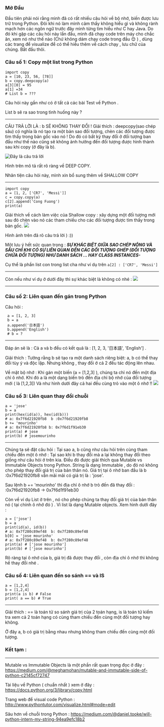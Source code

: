 ### Mở Đầu
Đầu tiên phải nói rằng mình đã có rất nhiều câu hỏi về bộ nhớ, biến được lưu trữ trong Python. Đôi khi nó làm mình cảm thấy không hiểu gì và không rành mạch hơn các ngôn ngữ trước đây mình từng tìm hiểu như C hay Java.
Do đó khi gặp các câu hỏi này lần đầu, mình đã chạy code trên máy cho chắc ăn, xem nó như thế nào (Chứ không dám chạy code trong đầu :blush: ) , dùng các trang để visualize để có thể hiều thêm về cách chạy , lưu chữ của chúng.  Bắt đầu thôi. 
### Câu số 1: Copy một list trong Python 
```
import copy
a = [10, 23, 56, [78]]
b = copy.deepcopy(a)
a[3][0] = 95
a[1] =34
# List b = ???
```
Câu hỏi này gần như có ở tất cả các bài Test về Python .

List b sẽ ra sao trong tình huống này ?


-----


CÂU TRẢ LỜI LÀ :  b SẼ KHÔNG THAY ĐỔI !
Giải thích : deepcopy(sao chép sâu) có nghĩa là nó tạo ra một bản sao đối tượng, chèn các đối tượng được tìm thấy trong bản gốc vào nó !
 Do đó có bất kỳ thay đổi ở đối tượng ban đầu như thế nào cũng sẽ không ảnh hưởng đến đối tượng được hình thành sau khi copy (ở đây là b).

![Đây là câu trả lời](https://images.viblo.asia/b61b0573-3cd4-4c75-ae79-d93fcb131f4f.png)


Hình trên mô tả rất rõ ràng về DEEP COPY. 

 Nhân tiện câu hỏi này, mình xin bổ sung thêm về SHALLOW COPY


-----


```
import copy
a = [1, 2, ['CR7', 'Messi']]
c = copy.copy(a)
c[2].append('Cong Fuong')
print(a)
```
Giải thích về cách làm việc của Shallow copy :   xây dựng một đối tượng mới sau đó chèn vào nó các tham chiếu cho các đối tượng được tìm thấy trong bản gốc. 
![](https://images.viblo.asia/0d86cdd7-f1a3-4e14-94ed-1939431add73.png)


 Hình ảnh trên đã rõ câu trả lời ) :))

Một lưu ý hết sức quan trọng : ***SỰ KHÁC BIỆT GIỮA SAO CHÉP NÔNG VÀ SÂU CHỈ KHI CÓ SỰ LIÊN QUAN ĐẾN CÁC ĐỐI TƯỢNG GHÉP (ĐỐI TƯỢNG CHỨA ĐỐI TƯỢNG)  NHƯ DANH SÁCH ...  HAY CLASS INSTANCES-*** 

Cụ thể là phần list con trong list cha như ví dụ trên `a[2] : ['CR7', 'Messi']`





-----
Còn nếu như ví dụ ở dưới đây thì sự khác biệt là không có nhé : 
![](https://images.viblo.asia/e2456294-0c4a-4687-9ff4-449b6a0cfcff.png)

-----

### Câu số 2: Liên quan đến gán trong Python 
Câu hỏi :
```
 a = [1, 2, 3]
 b = a
 a.append('日本語')
 b.append('English')
 # b = ?
```


-----
Đáp án sẽ là : Cả a và b đều có kết quả là : [1, 2, 3, '日本語', 'English'] .

Giải thích : Tưởng rằng b sẽ tạo ra một danh sách riêng biệt: a, b có thể thay đổi tùy ý và độc lập. Nhưng không , thay đổi ở cả 2 đều tác động lên nhau. 

Về mặt bộ nhớ : Khi gán một biến (a = [1,2,3] ), chúng ta chỉ nó đến một địa chỉ ô nhớ. Khi đó a là một dạng biến trỏ đến địa chỉ bộ nhớ của đối tượng mới ( là [1,2,3])
Và như hình dưới đây cả hai đều cùng trỏ vào một ô nhớ !!
![](https://images.viblo.asia/b261a15e-6b1e-45dd-991b-5df2b042b388.png)

### Câu số 3: Liên quan thay đổi chuỗi 
```
a = 'jose'
b = a
print(hex(id(a)), hex(id(b)))
# a: 0x7f6d21920fb8  b :0x7f6d21920fb8
b += 'mourinho'
# a: 0x7f6d21920fb8 b: 0x7f6d1f91eb30
print(a) # jose
print(b) # josemourinho
```


-----
Chúng ta sẽ đặt câu hỏi : Tại sao a, b cũng như câu hỏi trên cùng tham chiếu đến một ô nhớ : Tại sao khi b thay đổi mà a lại không thay đổi theo giống như câu hỏi ở trên kia. Điều đó được giải thích qua Mutable vs Immutable Objects trong Python. 
String là dạng Immutable , do đó nó không cho phép thay đổi giá trị của bản thân nó.  Giá trị tại ô nhớ ban đầu là   b :0x7f6d21920fb8  vẫn mãi mãi có giá trị là : 'jose'.

Sau lệnh b += 'mourinho' thì địa chỉ ô nhớ b trỏ đến đã thay đổi : :0x7f6d21920fb8 -> 0x7f6d1f91eb30

Còn về ví dụ List ở trên , nó cho phép chúng ta thay đổi giá trị của bản thân nó ( tại chính ô nhớ đó  ) . Vì list là dạng Mutable objects. Xem hình dưới đây :
```
a = ['jose']
b = a
print(id(a), id(b))
# a: 0x7f280c89ef48  b: 0x7f280c89ef48
b[0] = 'jose mourinho'
# a: 0x7f280c89ef48  b: 0x7f280c89ef48
print(a) # ['jose mourinho']
print(b) # ['jose mourinho']
```
Rõ ràng tại ô nhớ của b, giá trị đã được thay đổi , còn địa chỉ ô nhớ thì không hề thay đổi nhé .



### Câu số 4: Liên quan đến so sánh == và IS

```
a = [1,2,4]
b = [1,2,4]
print(a is b) # False
print( a == b) # True
```

-----
Giải thích : == là toán tử so sánh giá trị của 2 toán hạng, is là toán tử kiểm tra xem cả 2 toán hạng có cùng tham chiếu đến cùng một đối tượng hay không. 

Ở đây a, b có giá trị bằng nhau nhưng không tham chiếu đến cùng một đối tượng. 


### Kết tạm :


-----


Mutable vs Immutable Objects là một phần rất quan trọng đọc ở đây : https://medium.com/@meghamohan/mutable-and-immutable-side-of-python-c2145cf72747

Tài liệu về Python ( chuẩn nhất ) xem ở đây : https://docs.python.org/3/library/copy.html

Trang web để visual code Python : http://www.pythontutor.com/visualize.html#mode=edit

Sâu hơn về chuỗi trong Python :  https://medium.com/@daniel.tooke/will-python-intern-my-string-94ea9efc18b2
